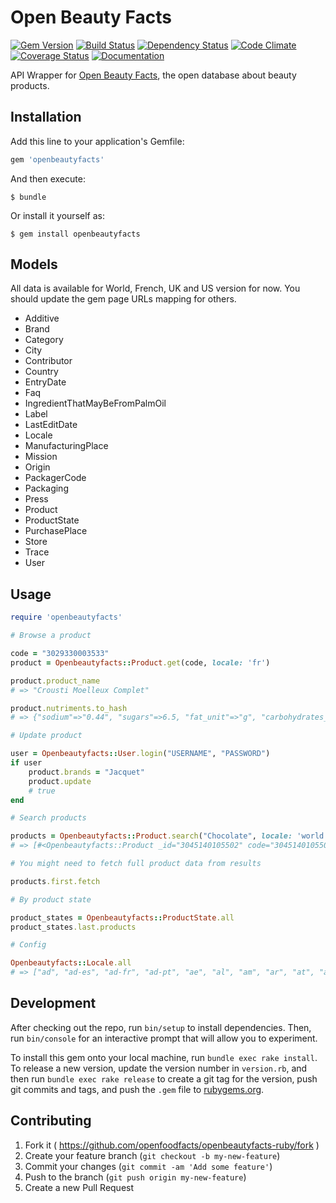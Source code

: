 # Open Beauty Facts

[![Gem Version](https://badge.fury.io/rb/openbeautyfacts.svg)](https://badge.fury.io/rb/openbeautyfacts)
[![Build Status](https://travis-ci.org/openfoodfacts/openbeautyfacts-ruby.svg?branch=master)](https://travis-ci.org/openfoodfacts/openbeautyfacts-ruby)
[![Dependency Status](https://gemnasium.com/openfoodfacts/openbeautyfacts-ruby.svg)](https://gemnasium.com/openfoodfacts/openbeautyfacts-ruby)
[![Code Climate](https://codeclimate.com/github/openfoodfacts/openbeautyfacts-ruby/badges/gpa.svg)](https://codeclimate.com/github/openfoodfacts/openbeautyfacts-ruby)
[![Coverage Status](https://coveralls.io/repos/github/openfoodfacts/openbeautyfacts-ruby/badge.svg?branch=master)](https://coveralls.io/github/openfoodfacts/openbeautyfacts-ruby?branch=master)
[![Documentation](https://inch-ci.org/github/openfoodfacts/openbeautyfacts-ruby.svg?branch=master)](https://inch-ci.org/github/openfoodfacts/openbeautyfacts-ruby)

API Wrapper for [Open Beauty Facts](https://openbeautyfacts.org/), the open database about beauty products.

## Installation

Add this line to your application's Gemfile:

```ruby
gem 'openbeautyfacts'
```

And then execute:

    $ bundle

Or install it yourself as:

    $ gem install openbeautyfacts

## Models

All data is available for World, French, UK and US version for now. You should update the gem page URLs mapping for others.

- Additive
- Brand
- Category
- City
- Contributor
- Country
- EntryDate
- Faq
- IngredientThatMayBeFromPalmOil
- Label
- LastEditDate
- Locale
- ManufacturingPlace
- Mission
- Origin
- PackagerCode
- Packaging
- Press
- Product
- ProductState
- PurchasePlace
- Store
- Trace
- User

## Usage

```ruby
require 'openbeautyfacts'

# Browse a product

code = "3029330003533"
product = Openbeautyfacts::Product.get(code, locale: 'fr')

product.product_name
# => "Crousti Moelleux Complet"

product.nutriments.to_hash
# => {"sodium"=>"0.44", "sugars"=>6.5, "fat_unit"=>"g", "carbohydrates_unit"=>"g", "proteins_unit"=>"g", "nutrition-score-fr_100g"=>-2, "fat"=>2.5, "proteins_serving"=>12.8, "sodium_serving"=>0.535, "salt"=>1.1176, "proteins"=>10.5, "nutrition-score-uk_serving"=>-2, "nutrition-score-fr"=>-2, "fat_serving"=>3.04, "sugars_unit"=>"g", "sugars_100g"=>"6.5", "sodium_unit"=>"g", "saturated-fat_unit"=>"g", "saturated-fat_serving"=>0.608, "sodium_100g"=>0.44, "fiber_unit"=>"g", "energy"=>1067, "energy_unit"=>"kJ", "sugars_serving"=>7.9, "carbohydrates_100g"=>44, "nutrition-score-uk"=>-2, "proteins_100g"=>10.5, "fiber_serving"=>7.29, "carbohydrates_serving"=>53.5, "nutrition-score-fr_serving"=>-2, "energy_serving"=>1300, "fat_100g"=>"2.5", "saturated-fat_100g"=>"0.5", "nutrition-score-uk_100g"=>-2, "fiber"=>6, "salt_serving"=>1.36, "salt_100g"=>"1.1176", "carbohydrates"=>44, "fiber_100g"=>6, "energy_100g"=>1067, "saturated-fat"=>0.5}

# Update product

user = Openbeautyfacts::User.login("USERNAME", "PASSWORD")
if user
    product.brands = "Jacquet"
    product.update
    # true
end

# Search products

products = Openbeautyfacts::Product.search("Chocolate", locale: 'world', page_size: 3)
# => [#<Openbeautyfacts::Product _id="3045140105502" code="3045140105502" id="3045140105502" image_small_url="https://en.openbeautyfacts.org/images/products/304/514/010/5502/front.7.100.jpg" lc="en" product_name="Milka au lait du Pays Alpin">, #<Openbeautyfacts::Product _id="3046920028363" code="3046920028363" id="3046920028363" image_small_url="https://en.openbeautyfacts.org/images/products/304/692/002/8363/front.5.100.jpg" lc="en" product_name="Tableta de chocolate negro \"Lindt Excellence\" 85% cacao">, #<Openbeautyfacts::Product _id="3046920029759" code="3046920029759" id="3046920029759" image_small_url="https://en.openbeautyfacts.org/images/products/304/692/002/9759/front.9.100.jpg" lc="en" product_name="Tableta de chocolate negro \"Lindt Excellence\" 90% cacao">]

# You might need to fetch full product data from results

products.first.fetch

# By product state

product_states = Openbeautyfacts::ProductState.all
product_states.last.products

# Config

Openbeautyfacts::Locale.all
# => ["ad", "ad-es", "ad-fr", "ad-pt", "ae", "al", "am", "ar", "at", "au", "ax", "az", "bd", "be", "be-de", "be-fr", "bf", "bg", "bi", "bi-rn", "bn", "br", "by", "by-be", "bz", "ca", "ca-fr", "cg", "ch", "ch-fr", "ch-it", "ci", "cl", "cn", "co", "cr", "cu", "cy", "cy-tr", "cz", "de", "dk", "do", "dz", "dz-fr", "ec", "eg", "es", "es-ca", "es-eu", "es-gl", "fi", "fi-sv", "fr", "ga", "gf", "gn", "gp", "gr", "hk", "hr", "hu", "id", "ie", "ie-ga", "il", "il-ar", "il-ru", "in", "iq", "iq-ku", "ir", "is", "it", "jp", "ke", "ke-sw", "kh", "kr", "kw", "kz", "kz-kk", "lb", "lk", "lk-ta", "lu", "lu-de", "lu-lb", "lv", "ma", "ma-es", "ma-fr", "mc", "md", "mf", "ml", "mn", "mo", "mo-zh", "mq", "mr", "mt", "mt-mt", "mu", "mx", "my", "nc", "nl", "no", "nz", "nz-mi", "pa", "pe", "pf", "ph", "ph-tl", "pl", "pm", "pt", "qa", "re", "ro", "rs", "ru", "sa", "se", "sg", "sg-ms", "sg-ta", "sg-zh", "si", "sk", "sn", "sy", "th", "tn", "tr", "tw", "tz", "tz-sw", "ua", "uk", "us", "ve", "vn", "vu", "vu-bi", "world", "ye", "yt", "za", "za-af", "za-nr", "za-ss", "za-st", "za-tn", "za-ts", "za-ve", "za-xh", "za-zu"]
```

## Development

After checking out the repo, run `bin/setup` to install dependencies. Then, run `bin/console` for an interactive prompt that will allow you to experiment.

To install this gem onto your local machine, run `bundle exec rake install`. To release a new version, update the version number in `version.rb`, and then run `bundle exec rake release` to create a git tag for the version, push git commits and tags, and push the `.gem` file to [rubygems.org](https://rubygems.org).

## Contributing

1. Fork it ( https://github.com/openfoodfacts/openbeautyfacts-ruby/fork )
2. Create your feature branch (`git checkout -b my-new-feature`)
3. Commit your changes (`git commit -am 'Add some feature'`)
4. Push to the branch (`git push origin my-new-feature`)
5. Create a new Pull Request
